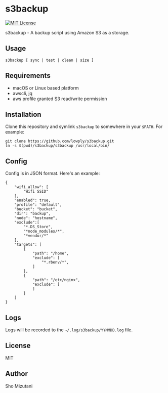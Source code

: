 # s3backup

[![MIT License](http://img.shields.io/badge/license-MIT-blue.svg?style=flat-square)][license]

[license]: https://github.com/lowply/lacrosse/blob/master/LICENSE

s3backup - A backup script using Amazon S3 as a storage.

## Usage

```
s3backup [ sync | test | clean | size ]
```

## Requirements

- macOS or Linux based platform
- awscli, jq
- aws profile granted S3 read/write permission

## Installation

Clone this repository and symlink `s3backup` to somewhere in your `$PATH`. For example:

```
git clone https://github.com/lowply/s3backup.git
ln -s $(pwd)/s3backup/s3backup /usr/local/bin/
```

## Config

Config is in JSON format. Here's an example:

```
{
    "wifi_allow": [
        "Wifi SSID"
    ],
    "enabled": true,
    "profile": "default",
    "bucket": "bucket",
    "dir": "backup",
    "node": "hostname",
    "exclude":[
        "*.DS_Store",
        "*node_modules/*",
        "*vendor/*"
    ],
    "targets": [
        {
            "path": "/home",
            "exclude": [
                "*.rbenv/*",
            ]
        },
        {
            "path": "/etc/nginx",
            "exclude": [
            ]
        }
    ]
}
```

## Logs

Logs will be recorded to the `~/.log/s3backup/YYMMDD.log` file.

## License

MIT

## Author

Sho Mizutani
